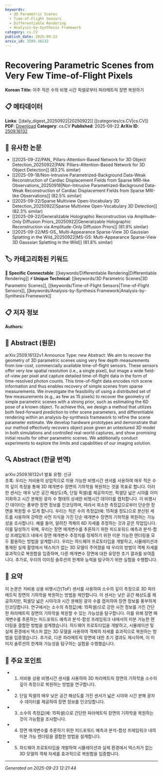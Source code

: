 ```yaml
---
keywords:
  - 3D Parametric Scenes
  - Time-of-Flight Sensors
  - Differentiable Rendering
  - Analysis-by-Synthesis Framework
category: cs.CV
publish_date: 2025-09-22
arxiv_id: 2509.16132
---
```


<!-- KEYWORD_LINKING_METADATA:
{
  "processed_timestamp": "2025-09-23T12:21:44.049349",
  "vocabulary_version": "1.0",
  "selected_keywords": [
    "3D Parametric Scenes",
    "Time-of-Flight Sensors",
    "Differentiable Rendering",
    "Analysis-by-Synthesis Framework"
  ],
  "rejected_keywords": [],
  "similarity_scores": {
    "3D Parametric Scenes": 0.78,
    "Time-of-Flight Sensors": 0.77,
    "Differentiable Rendering": 0.8,
    "Analysis-by-Synthesis Framework": 0.75
  },
  "extraction_method": "AI_prompt_based",
  "budget_applied": true,
  "candidates_json": {
    "candidates": [
      {
        "surface": "3D parametric scenes",
        "canonical": "3D Parametric Scenes",
        "aliases": [
          "parametric 3D scenes"
        ],
        "category": "unique_technical",
        "rationale": "This term is central to the paper's focus on geometry recovery and is specific to the domain of 3D modeling.",
        "novelty_score": 0.75,
        "connectivity_score": 0.65,
        "specificity_score": 0.85,
        "link_intent_score": 0.78
      },
      {
        "surface": "time-of-flight sensors",
        "canonical": "Time-of-Flight Sensors",
        "aliases": [
          "ToF sensors"
        ],
        "category": "unique_technical",
        "rationale": "Time-of-flight sensors are crucial to the methodology discussed, providing the sparse data for scene recovery.",
        "novelty_score": 0.68,
        "connectivity_score": 0.72,
        "specificity_score": 0.8,
        "link_intent_score": 0.77
      },
      {
        "surface": "differentiable rendering",
        "canonical": "Differentiable Rendering",
        "aliases": [],
        "category": "specific_connectable",
        "rationale": "Differentiable rendering is a key technique used in the paper's analysis-by-synthesis framework.",
        "novelty_score": 0.55,
        "connectivity_score": 0.82,
        "specificity_score": 0.78,
        "link_intent_score": 0.8
      },
      {
        "surface": "analysis-by-synthesis framework",
        "canonical": "Analysis-by-Synthesis Framework",
        "aliases": [
          "analysis by synthesis"
        ],
        "category": "unique_technical",
        "rationale": "This framework is central to the paper's approach and is a specific method in computational imaging.",
        "novelty_score": 0.7,
        "connectivity_score": 0.68,
        "specificity_score": 0.82,
        "link_intent_score": 0.75
      }
    ],
    "ban_list_suggestions": [
      "geometry",
      "method",
      "experiments"
    ]
  },
  "decisions": [
    {
      "candidate_surface": "3D parametric scenes",
      "resolved_canonical": "3D Parametric Scenes",
      "decision": "linked",
      "scores": {
        "novelty": 0.75,
        "connectivity": 0.65,
        "specificity": 0.85,
        "link_intent": 0.78
      }
    },
    {
      "candidate_surface": "time-of-flight sensors",
      "resolved_canonical": "Time-of-Flight Sensors",
      "decision": "linked",
      "scores": {
        "novelty": 0.68,
        "connectivity": 0.72,
        "specificity": 0.8,
        "link_intent": 0.77
      }
    },
    {
      "candidate_surface": "differentiable rendering",
      "resolved_canonical": "Differentiable Rendering",
      "decision": "linked",
      "scores": {
        "novelty": 0.55,
        "connectivity": 0.82,
        "specificity": 0.78,
        "link_intent": 0.8
      }
    },
    {
      "candidate_surface": "analysis-by-synthesis framework",
      "resolved_canonical": "Analysis-by-Synthesis Framework",
      "decision": "linked",
      "scores": {
        "novelty": 0.7,
        "connectivity": 0.68,
        "specificity": 0.82,
        "link_intent": 0.75
      }
    }
  ]
}
-->

# Recovering Parametric Scenes from Very Few Time-of-Flight Pixels

**Korean Title:** 아주 적은 수의 비행 시간 픽셀로부터 파라메트릭 장면 복원하기

## 📋 메타데이터

**Links**: [[daily_digest_20250922|20250922]] [[categories/cs.CV|cs.CV]]
**PDF**: [Download](https://arxiv.org/pdf/2509.16132.pdf)
**Category**: cs.CV
**Published**: 2025-09-22
**ArXiv ID**: [2509.16132](https://arxiv.org/abs/2509.16132)

## 🔗 유사한 논문
- [[2025-09-22/PAN_ Pillars-Attention-Based Network for 3D Object Detection_20250922|PAN: Pillars-Attention-Based Network for 3D Object Detection]] (83.2% similar)
- [[2025-09-18/Non-Intrusive Parametrized-Background Data-Weak Reconstruction of Cardiac Displacement Fields from Sparse MRI-like Observations_20250918|Non-Intrusive Parametrized-Background Data-Weak Reconstruction of Cardiac Displacement Fields from Sparse MRI-like Observations]] (82.5% similar)
- [[2025-09-22/Sparse Multiview Open-Vocabulary 3D Detection_20250922|Sparse Multiview Open-Vocabulary 3D Detection]] (82.3% similar)
- [[2025-09-22/Generalizable Holographic Reconstruction via Amplitude-Only Diffusion Priors_20250922|Generalizable Holographic Reconstruction via Amplitude-Only Diffusion Priors]] (81.9% similar)
- [[2025-09-22/MS-GS_ Multi-Appearance Sparse-View 3D Gaussian Splatting in the Wild_20250922|MS-GS: Multi-Appearance Sparse-View 3D Gaussian Splatting in the Wild]] (81.8% similar)

## 🏷️ 카테고리화된 키워드
**🔗 Specific Connectable**: [[keywords/Differentiable Rendering|Differentiable Rendering]]
**⚡ Unique Technical**: [[keywords/3D Parametric Scenes|3D Parametric Scenes]], [[keywords/Time-of-Flight Sensors|Time-of-Flight Sensors]], [[keywords/Analysis-by-Synthesis Framework|Analysis-by-Synthesis Framework]]

## 📋 저자 정보

**Authors:** 

## 📄 Abstract (원문)

arXiv:2509.16132v1 Announce Type: new 
Abstract: We aim to recover the geometry of 3D parametric scenes using very few depth measurements from low-cost, commercially available time-of-flight sensors. These sensors offer very low spatial resolution (i.e., a single pixel), but image a wide field-of-view per pixel and capture detailed time-of-flight data in the form of time-resolved photon counts. This time-of-flight data encodes rich scene information and thus enables recovery of simple scenes from sparse measurements. We investigate the feasibility of using a distributed set of few measurements (e.g., as few as 15 pixels) to recover the geometry of simple parametric scenes with a strong prior, such as estimating the 6D pose of a known object. To achieve this, we design a method that utilizes both feed-forward prediction to infer scene parameters, and differentiable rendering within an analysis-by-synthesis framework to refine the scene parameter estimate. We develop hardware prototypes and demonstrate that our method effectively recovers object pose given an untextured 3D model in both simulations and controlled real-world captures, and show promising initial results for other parametric scenes. We additionally conduct experiments to explore the limits and capabilities of our imaging solution.

## 🔍 Abstract (한글 번역)

arXiv:2509.16132v1 발표 유형: 신규  
초록: 우리는 저비용의 상업적으로 이용 가능한 비행시간 센서를 사용하여 매우 적은 수의 깊이 측정을 통해 3D 매개변수 장면의 기하학을 복원하는 것을 목표로 합니다. 이러한 센서는 매우 낮은 공간 해상도(즉, 단일 픽셀)를 제공하지만, 픽셀당 넓은 시야를 이미지화하고 시간 분해된 광자 수 형태의 상세한 비행시간 데이터를 캡처합니다. 이 비행시간 데이터는 풍부한 장면 정보를 인코딩하며, 따라서 희소한 측정값으로부터 단순한 장면을 복원할 수 있게 합니다. 우리는 적은 수의 측정값(예: 15픽셀 정도)으로 분산된 세트를 사용하여 강력한 사전 지식을 가진 단순 매개변수 장면의 기하학을 복원하는 가능성을 조사합니다. 예를 들어, 알려진 객체의 6D 자세를 추정하는 것과 같은 작업입니다. 이를 달성하기 위해, 우리는 장면 매개변수를 추론하기 위한 피드포워드 예측과 분석-합성 프레임워크 내에서 장면 매개변수 추정치를 정제하기 위한 미분 가능한 렌더링을 모두 활용하는 방법을 설계합니다. 우리는 하드웨어 프로토타입을 개발하고, 시뮬레이션과 통제된 실제 촬영에서 텍스처가 없는 3D 모델이 주어졌을 때 우리의 방법이 객체 자세를 효과적으로 복원함을 입증하며, 다른 매개변수 장면에 대한 유망한 초기 결과를 보여줍니다. 추가로, 우리의 이미징 솔루션의 한계와 능력을 탐구하기 위한 실험을 수행합니다.

## 📝 요약

이 논문은 저비용 상용 비행시간(ToF) 센서를 사용하여 소수의 깊이 측정으로 3D 파라메트릭 장면의 기하학을 복원하는 방법을 제안합니다. 이 센서는 낮은 공간 해상도를 제공하지만, 픽셀당 넓은 시야각과 시간 분해된 광자 수를 캡처하여 장면 정보를 풍부하게 인코딩합니다. 연구에서는 소수의 측정값(예: 15픽셀)으로 강한 사전 정보를 가진 간단한 파라메트릭 장면의 기하학을 복원할 수 있는 가능성을 탐구합니다. 이를 위해 장면 매개변수를 추론하는 피드포워드 예측과 분석-합성 프레임워크 내에서의 미분 가능한 렌더링을 결합한 방법을 설계했습니다. 하드웨어 프로토타입을 개발하고, 시뮬레이션 및 실제 환경에서 텍스처 없는 3D 모델을 사용하여 객체의 자세를 효과적으로 복원하는 방법을 입증했습니다. 추가로, 다른 파라메트릭 장면에 대한 초기 결과도 제시하며, 이 이미지 솔루션의 한계와 가능성을 탐구하는 실험을 수행했습니다.

## 🎯 주요 포인트

- 1. 저비용 상용 비행시간 센서를 사용하여 3D 파라메트릭 장면의 기하학을 소수의 깊이 측정으로 복원하는 방법을 연구합니다.
- 2. 단일 픽셀의 매우 낮은 공간 해상도를 가진 센서가 넓은 시야와 시간 분해 광자 수 데이터를 제공하여 장면 정보를 인코딩합니다.
- 3. 소수의 측정값(예: 15픽셀)으로 간단한 파라메트릭 장면의 기하학을 복원하는 것이 가능함을 조사합니다.
- 4. 장면 매개변수를 추론하기 위한 피드포워드 예측과 분석-합성 프레임워크 내의 미분 가능 렌더링을 결합한 방법을 설계합니다.
- 5. 하드웨어 프로토타입을 개발하여 시뮬레이션과 실제 환경에서 텍스처가 없는 3D 모델의 객체 자세를 효과적으로 복원함을 입증합니다.


---

*Generated on 2025-09-23 12:21:44*
